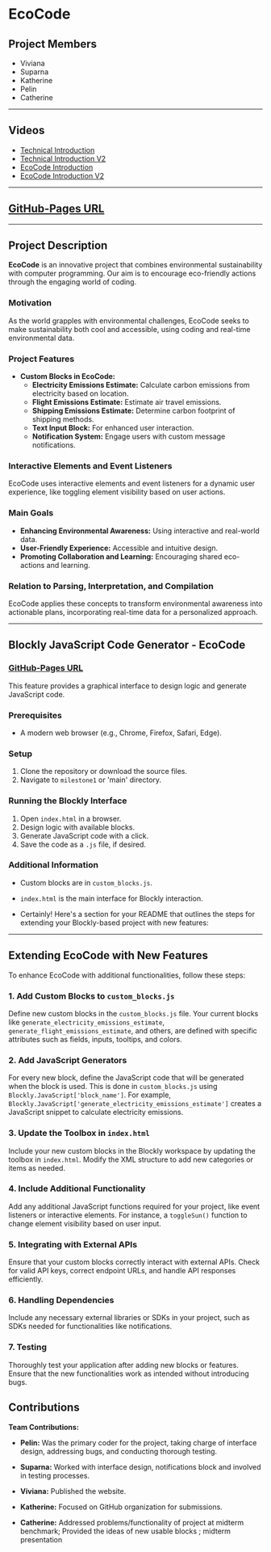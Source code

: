 # EcoCode

## Project Members
- Viviana
- Suparna
- Katherine
- Pelin
- Catherine

---

## Videos
- [Technical Introduction](https://drive.google.com/file/d/1HQ0833KdR6Aph_YxUoIZl_qqCioP8gGP/view?usp=share_link)
- [Technical Introduction V2](https://drive.google.com/file/d/13mbS0XoBl8TWP3rWMD1WFwvFhTcuBgHp/view?usp=sharing)
- [EcoCode Introduction](https://drive.google.com/file/d/1PndMrkP62fhoOIT8M4I34tmmfLRkkNCt/view?usp=share_link)
- [EcoCode Introduction V2](https://drive.google.com/file/d/1L5MbV7Z_9sSOuh4CMVzi21IaBomj0tb-/view?usp=sharing)

---

## [GitHub-Pages URL](https://vvanaa.github.io/EcoCode/milestone1/)

---

## Project Description
**EcoCode** is an innovative project that combines environmental sustainability with computer programming. Our aim is to encourage eco-friendly actions through the engaging world of coding.

### Motivation
As the world grapples with environmental challenges, EcoCode seeks to make sustainability both cool and accessible, using coding and real-time environmental data.

### Project Features
- **Custom Blocks in EcoCode:**
  - **Electricity Emissions Estimate:** Calculate carbon emissions from electricity based on location.
  - **Flight Emissions Estimate:** Estimate air travel emissions.
  - **Shipping Emissions Estimate:** Determine carbon footprint of shipping methods.
  - **Text Input Block:** For enhanced user interaction.
  - **Notification System:** Engage users with custom message notifications.

### Interactive Elements and Event Listeners
EcoCode uses interactive elements and event listeners for a dynamic user experience, like toggling element visibility based on user actions.

### Main Goals
- **Enhancing Environmental Awareness:** Using interactive and real-world data.
- **User-Friendly Experience:** Accessible and intuitive design.
- **Promoting Collaboration and Learning:** Encouraging shared eco-actions and learning.

### Relation to Parsing, Interpretation, and Compilation
EcoCode applies these concepts to transform environmental awareness into actionable plans, incorporating real-time data for a personalized approach.

---


## Blockly JavaScript Code Generator - EcoCode
### [GitHub-Pages URL](https://vvanaa.github.io/EcoCode/milestone1/)
This feature provides a graphical interface to design logic and generate JavaScript code.

### Prerequisites
- A modern web browser (e.g., Chrome, Firefox, Safari, Edge).

### Setup
1. Clone the repository or download the source files.
2. Navigate to `milestone1` or 'main' directory.

### Running the Blockly Interface
1. Open `index.html` in a browser.
2. Design logic with available blocks.
3. Generate JavaScript code with a click.
4. Save the code as a `.js` file, if desired.

### Additional Information
- Custom blocks are in `custom_blocks.js`.
- `index.html` is the main interface for Blockly interaction.

- Certainly! Here's a section for your README that outlines the steps for extending your Blockly-based project with new features:

---

## Extending EcoCode with New Features

To enhance EcoCode with additional functionalities, follow these steps:

### 1. Add Custom Blocks to `custom_blocks.js`
Define new custom blocks in the `custom_blocks.js` file. Your current blocks like `generate_electricity_emissions_estimate`, `generate_flight_emissions_estimate`, and others, are defined with specific attributes such as fields, inputs, tooltips, and colors.

### 2. Add JavaScript Generators
For every new block, define the JavaScript code that will be generated when the block is used. This is done in `custom_blocks.js` using `Blockly.JavaScript['block_name']`. For example, `Blockly.JavaScript['generate_electricity_emissions_estimate']` creates a JavaScript snippet to calculate electricity emissions.

### 3. Update the Toolbox in `index.html`
Include your new custom blocks in the Blockly workspace by updating the toolbox in `index.html`. Modify the XML structure to add new categories or items as needed.

### 4. Include Additional Functionality
Add any additional JavaScript functions required for your project, like event listeners or interactive elements. For instance, a `toggleSun()` function to change element visibility based on user input.

### 5. Integrating with External APIs
Ensure that your custom blocks correctly interact with external APIs. Check for valid API keys, correct endpoint URLs, and handle API responses efficiently.

### 6. Handling Dependencies
Include any necessary external libraries or SDKs in your project, such as SDKs needed for functionalities like notifications.

### 7. Testing
Thoroughly test your application after adding new blocks or features. Ensure that the new functionalities work as intended without introducing bugs.


## Contributions

**Team Contributions:**

- **Pelin:** Was the primary coder for the project, taking charge of interface design, addressing bugs, and conducting thorough testing.

- **Suparna:** Worked with interface design, notifications block and involved in testing processes.

- **Viviana:** Published the website.

- **Katherine:** Focused on GitHub organization for submissions.

- **Catherine:** Addressed problems/functionality of project at midterm benchmark; Provided the ideas of new usable blocks ; midterm presentation


